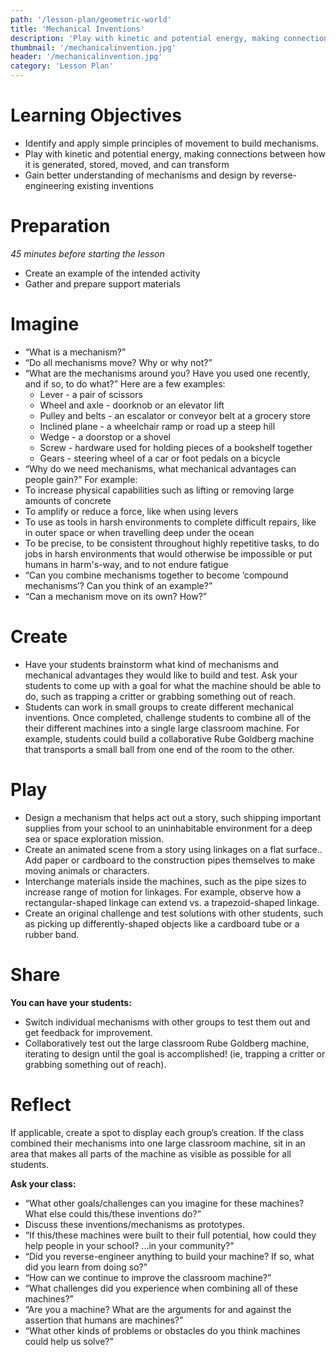 ```yaml
---
path: '/lesson-plan/geometric-world'
title: 'Mechanical Inventions'
description: 'Play with kinetic and potential energy, making connections between how it is generated, stored, moved, and can transform'
thumbnail: '/mechanicalinvention.jpg'
header: '/mechanicalinvention.jpg'
category: 'Lesson Plan'
---
```


# Learning Objectives

* Identify and apply simple principles of movement to build mechanisms.
* Play with kinetic and potential energy, making connections between how it is generated, stored, moved, and can transform
* Gain better understanding of mechanisms and design by reverse-engineering existing inventions


# Preparation

*45 minutes before starting the lesson*

* Create an example of the intended activity
* Gather and prepare support materials

# Imagine

* “What is a mechanism?”
* “Do all mechanisms move? Why or why not?”
* “What are the mechanisms around you? Have you used one recently, and if so, to do what?” Here are a few examples:
	* Lever - a pair of scissors
	* Wheel and axle - doorknob or an elevator lift
	* Pulley and belts - an escalator or conveyor belt at a grocery store
	* Inclined plane - a wheelchair ramp or road up a steep hill
	* Wedge - a doorstop or a shovel
	* Screw - hardware used for holding pieces of a bookshelf together
	* Gears - steering wheel of a car or foot pedals on a bicycle
* “Why do we need mechanisms, what mechanical advantages can people gain?” For example:
* To increase physical capabilities such as lifting or removing large amounts of concrete   
* To amplify or reduce a force, like when using levers
* To use as tools in harsh environments to complete difficult repairs, like in outer space or when travelling deep under the ocean
* To be precise, to be consistent throughout highly repetitive tasks, to do jobs in harsh environments that would otherwise be impossible or put humans in harm's-way, and to not endure fatigue
* “Can you combine mechanisms together to become ‘compound mechanisms’? Can you think of an example?”
* “Can a mechanism move on its own? How?”


# Create

<section component="thumbnails">
<section component="thumbnail" title="Make a Mechanical Arm" description="Make a collapsible grabber using an accordion linkage." image="/arm.jpg" path="/activity/make-a-mechanical-arm"></section>
<section component="thumbnail" title="Build a Mechanical Crane" description="Build an operational mechanical crane and control it with your hands." image="/crane.jpg" path="/activity/build-a-mechanical-crane"></section>
<section component="thumbnail" title="Build a Mechanical Claw" description="Make a 3 finger claw to grab objects from any direction moving a single straw." image="/claw.jpg" path="/activity/build-a-mechanical-claw"></section>
</section>

* Have your students brainstorm what kind of mechanisms and mechanical advantages they would like to build and test. Ask your students to come up with a goal for what the machine should be able to do, such as trapping a critter or grabbing something out of reach.
* Students can work in small groups to create different mechanical inventions. Once completed, challenge students to combine all of the their different machines into a single large classroom machine. For example, students could build a collaborative Rube Goldberg machine that transports a small ball from one end of the room to the other.

# Play

* Design a mechanism that helps act out a story, such shipping important supplies from your school to an uninhabitable environment for a deep sea or space exploration mission.
* Create an animated scene from a story using linkages on a flat surface.. Add paper or cardboard to the construction pipes themselves to make moving animals or characters.
* Interchange materials inside the machines, such as the pipe sizes to increase range of motion for linkages. For example, observe how a rectangular-shaped linkage can extend vs. a trapezoid-shaped linkage.
* Create an original challenge and test solutions with other students, such as picking up differently-shaped objects like a cardboard tube or a rubber band.


# Share

**You can have your students:**

* Switch individual mechanisms with other groups to test them out and get feedback for improvement.
* Collaboratively test out the large classroom Rube Goldberg machine, iterating to design until the goal is accomplished!  (ie, trapping a critter or grabbing something out of reach).


# Reflect

If applicable, create a spot to display each group’s creation. If the class combined their mechanisms into one large classroom machine, sit in an area that makes all parts of the machine as visible as possible for all students.

**Ask your class:**

* “What other goals/challenges can you imagine for these machines? What else could this/these inventions do?”
* Discuss these inventions/mechanisms as prototypes. 
* “If this/these machines were built to their full potential, how could they help people in your school? ...in your community?”
* “Did you reverse-engineer anything to build your machine? If so, what did you learn from doing so?”
* “How can we continue to improve the classroom machine?”
* “What challenges did you experience when combining all of these machines?” 
* “Are you a machine? What are the arguments for and against the assertion that humans are machines?”
* “What other kinds of problems or obstacles do you think machines could help us solve?”
